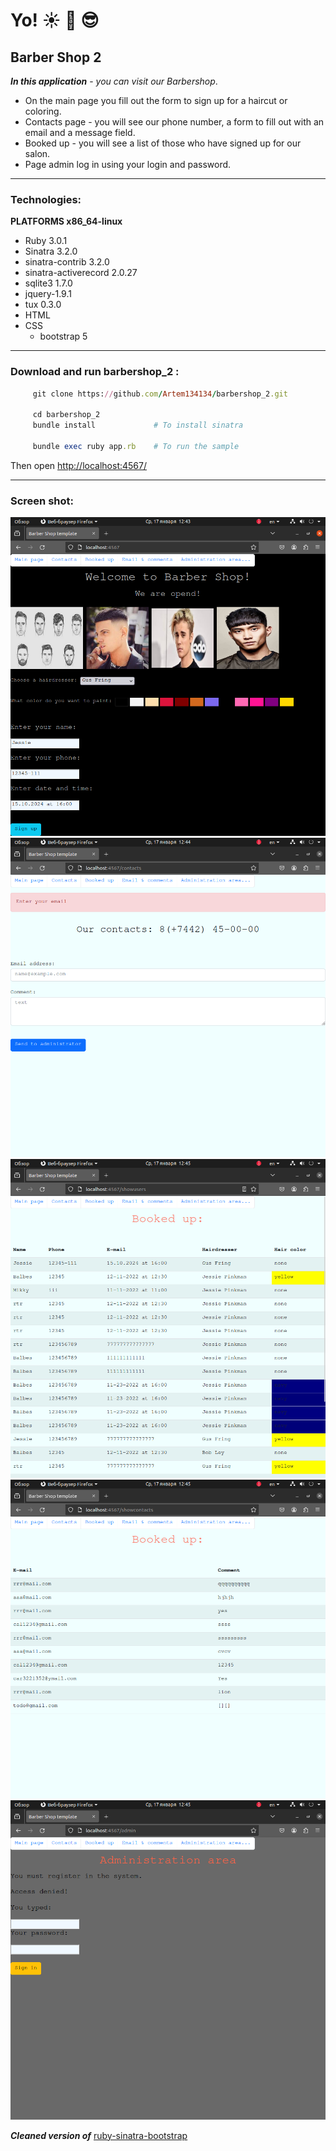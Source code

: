 # Yo!    :sunny:  :palm_tree:  :sunglasses:
## Barber Shop 2

***In this application*** - *you can visit our Barbershop*.
+ On the main page you fill out the form to sign up for a haircut or coloring.
+ Contacts page - you will see our phone number, a form to fill out with an email and a message field.
+ Booked up - you will see a list of those who have signed up for our salon.
+ Page admin log in using your login and password. 
____

### Technologies: ###

**PLATFORMS x86_64-linux**
+ Ruby 3.0.1
+ Sinatra 3.2.0
+ sinatra-contrib 3.2.0
+ sinatra-activerecord 2.0.27
+ sqlite3 1.7.0
+ jquery-1.9.1
+ tux 0.3.0
+ HTML
+ CSS
  + bootstrap 5
____
### Download and run barbershop_2 :

```ruby
     git clone https://github.com/Artem134134/barbershop_2.git

     cd barbershop_2
     bundle install             # To install sinatra

     bundle exec ruby app.rb    # To run the sample

```
Then open [http://localhost:4567/](http://localhost:4567/)

___

### Screen shot:
![Main page](https://github.com/Artem134134/barbershop_2/blob/main/public/screenshot/1.png)
![Contacts](https://github.com/Artem134134/barbershop_2/blob/main/public/screenshot/2.png)
![Booked up](https://github.com/Artem134134/barbershop_2/blob/main/public/screenshot/3.png)
![Email & comments](https://github.com/Artem134134/barbershop_2/blob/main/public/screenshot/4.png)
![Administration area](https://github.com/Artem134134/barbershop_2/blob/main/public/screenshot/5.png)



***Cleaned version of*** [ruby-sinatra-bootstrap](https://github.com/bootstrap-ruby/sinatra-bootstrap)
